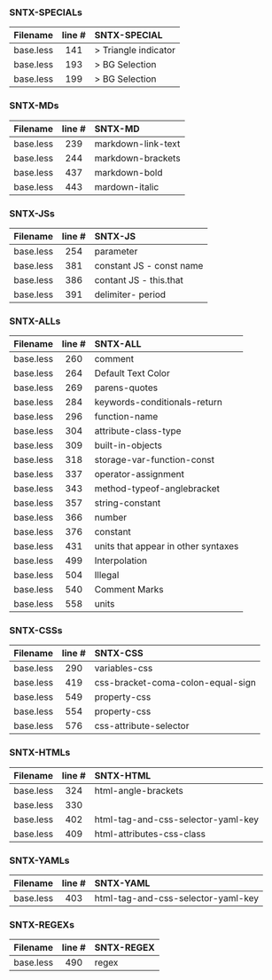 ### SNTX-SPECIALs
| Filename | line # | SNTX-SPECIAL
|:------|:------:|:------
| base.less | 141 | > Triangle indicator
| base.less | 193 | > BG Selection
| base.less | 199 | > BG Selection

### SNTX-MDs
| Filename | line # | SNTX-MD
|:------|:------:|:------
| base.less | 239 | markdown-link-text
| base.less | 244 | markdown-brackets
| base.less | 437 | markdown-bold
| base.less | 443 | mardown-italic

### SNTX-JSs
| Filename | line # | SNTX-JS
|:------|:------:|:------
| base.less | 254 | parameter
| base.less | 381 | constant JS - const name
| base.less | 386 | contant JS - this.that
| base.less | 391 | delimiter- period

### SNTX-ALLs
| Filename | line # | SNTX-ALL
|:------|:------:|:------
| base.less | 260 | comment
| base.less | 264 | Default Text Color
| base.less | 269 | parens-quotes
| base.less | 284 | keywords-conditionals-return
| base.less | 296 | function-name
| base.less | 304 | attribute-class-type
| base.less | 309 | built-in-objects
| base.less | 318 | storage-var-function-const
| base.less | 337 | operator-assignment
| base.less | 343 | method-typeof-anglebracket
| base.less | 357 | string-constant
| base.less | 366 | number
| base.less | 376 | constant
| base.less | 431 | units that appear in other syntaxes
| base.less | 499 | Interpolation
| base.less | 504 | Illegal
| base.less | 540 | Comment Marks
| base.less | 558 | units

### SNTX-CSSs
| Filename | line # | SNTX-CSS
|:------|:------:|:------
| base.less | 290 | variables-css
| base.less | 419 | css-bracket-coma-colon-equal-sign
| base.less | 549 | property-css
| base.less | 554 | property-css
| base.less | 576 | css-attribute-selector

### SNTX-HTMLs
| Filename | line # | SNTX-HTML
|:------|:------:|:------
| base.less | 324 | html-angle-brackets
| base.less | 330 | 
| base.less | 402 | html-tag-and-css-selector-yaml-key
| base.less | 409 | html-attributes-css-class

### SNTX-YAMLs
| Filename | line # | SNTX-YAML
|:------|:------:|:------
| base.less | 403 | html-tag-and-css-selector-yaml-key

### SNTX-REGEXs
| Filename | line # | SNTX-REGEX
|:------|:------:|:------
| base.less | 490 | regex
